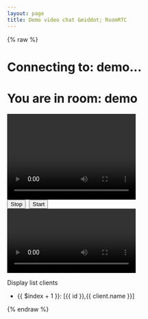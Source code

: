 ```yaml
---
layout: page
title: Demo video chat &middot; RoomRTC
---
```


<!-- load styles cdn -->
<link href="{{ site.baseurl }}/latest/style.css" rel="stylesheet" type="text/css" media="screen" />

{% raw %}
<div ng-app="demo" ng-controller="roomController">
    <h1 ng-if="!isConnected">Connecting to: <span ng-bind="room">demo</span>...</h1>
    <h1 ng-if="isConnected">You are in room: <span ng-bind="room">demo</span></h1>
    <video class="mirror" width="300" height="200" ng-src="{{localVideo}}" autoplay="true"></video>
    <div class="media-controls">
        <input type="button" value="Stop" ng-click="stop()">&nbsp;
        <input type="button" value="Start" ng-click="start()">
    </div>
    <div id="remotes">
        <div class="video" ng-repeat="(id, remoteVideo) in remoteVideos">
            <video id="{{id}}" ng-src="{{remoteVideo}}" autoplay="true"></video>
        </div>
    </div>
    <p>Display list clients</p>
    <ul>
        <li ng-repeat="(id, client) in clients">{{ $index + 1 }}: [{{ id }},{{ client.name }}]</li>
    </ul>
</div>
{% endraw %}

<script src="{{ site.baseurl }}/latest/roomrtc.min.js"></script>
<script src="{{ site.baseurl }}/latest/angular-v1.4.9.js"></script>
<script type="text/javascript">
    angular.module("demo", [])
        .controller("roomController", function ($scope, $timeout, $sce) {
            $scope.localVideo = null;
            $scope.remoteVideos = {};
            $scope.isConnected = false;

            var room = $scope.room = (location.search && location.search.split('?')[1]) || "demo";
            var roomrtc = new RoomRTC();

            roomrtc.initMediaSource()
                .then(stream => {
                    var streamUrl = roomrtc.getStreamAsUrl(stream);
                    $timeout(function () {
                        $scope.localVideo = $sce.trustAsResourceUrl(streamUrl);
                    });
                });

            roomrtc.on("connected", function (id) {
                console.log("connected connectionId: ", id);
            });

            roomrtc.on("readyToCall", function (id) {
                console.log("readyToCall, connectionId: ", id);
                roomrtc.joinRoom(room)
                    .then(roomData => {
                        console.log("joinRoom ok: ", roomData);
                        $timeout(function () {
                            $scope.isConnected = true;
                            $scope.clients = roomData.clients;
                        });
                        return roomData.clients;
                    })
                    .catch(err => {
                        console.error("joinRoom error: ", err);
                    });
            });

            roomrtc.on("videoAdded", function(pc, stream) {
                var pid = pc.id;
                console.log("Ohh, we have a new participant", pid);
                $timeout(function() {
                    var streamUrl = roomrtc.getStreamAsUrl(stream);
                    var trustUrl = $sce.trustAsResourceUrl(streamUrl);
                    $scope.remoteVideos[pid] = trustUrl;
                    $scope.clients[pid] = pc.resources;
                })
            });

            roomrtc.on("videoRemoved", function(pc) {
                var pid = pc.id;
                var url = $scope.remoteVideos[pid];
                roomrtc.revokeObjectURL(url);
                console.log("Ohh, a participant has gone", pid);
                $timeout(function() {
                    // remove url from remoteVideos
                    delete $scope.remoteVideos[pid];
                    delete $scope.clients[pid];
                })
            });

            /**
                * Setup control buttons
                * */
            $scope.stop = function () {
                $scope.localVideo = null;
                roomrtc.stop();
            }

            $scope.start = function () {
                roomrtc.initMediaSource().then(stream => {
                    var streamUrl = roomrtc.getStreamAsUrl(stream);
                    $timeout(function () {
                        $scope.localVideo = $sce.trustAsResourceUrl(streamUrl);
                    });
                });
            }
        });
</script>
